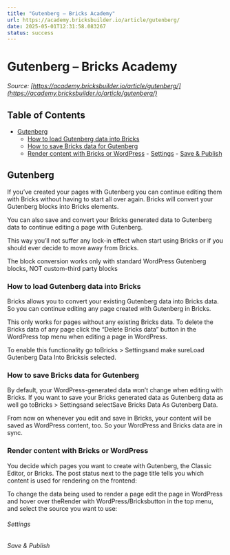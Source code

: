 ```yaml
---
title: "Gutenberg – Bricks Academy"
url: https://academy.bricksbuilder.io/article/gutenberg/
date: 2025-05-01T12:31:58.083267
status: success
---
```


# Gutenberg – Bricks Academy

*Source: [https://academy.bricksbuilder.io/article/gutenberg/](https://academy.bricksbuilder.io/article/gutenberg/)*

## Table of Contents

- [Gutenberg](#gutenberg)
  - [How to load Gutenberg data into Bricks](#how-to-load-gutenberg-data-into-bricks)
  - [How to save Bricks data for Gutenberg](#how-to-save-bricks-data-for-gutenberg)
  - [Render content with Bricks or WordPress](#render-content-with-bricks-or-wordpress)
        - [Settings](#settings)
        - [Save & Publish](#save--publish)

## Gutenberg

If you’ve created your pages with Gutenberg you can continue editing them with Bricks without having to start all over again. Bricks will convert your Gutenberg blocks into Bricks elements.

You can also save and convert your Bricks generated data to Gutenberg data to continue editing a page with Gutenberg.

This way you’ll not suffer any lock-in effect when start using Bricks or if you should ever decide to move away from Bricks.

The block conversion works only with standard WordPress Gutenberg blocks, NOT custom-third party blocks

### How to load Gutenberg data into Bricks

Bricks allows you to convert your existing Gutenberg data into Bricks data. So you can continue editing any page created with Gutenberg in Bricks.

This only works for pages without any existing Bricks data. To delete the Bricks data of any page click the “Delete Bricks data” button in the WordPress top menu when editing a page in WordPress.

To enable this functionality go toBricks > Settingsand make sureLoad Gutenberg Data Into Bricksis selected.

### How to save Bricks data for Gutenberg

By default, your WordPress-generated data won’t change when editing with Bricks. If you want to save your Bricks generated data as Gutenberg data as well go toBricks > Settingsand selectSave Bricks Data As Gutenberg Data.

From now on whenever you edit and save in Bricks, your content will be saved as WordPress content, too. So your WordPress and Bricks data are in sync.

### Render content with Bricks or WordPress

You decide which pages you want to create with Gutenberg, the Classic Editor, or Bricks. The post status next to the page title tells you which content is used for rendering on the frontend:

To change the data being used to render a page edit the page in WordPress and hover over theRender with WordPress/Bricksbutton in the top menu, and select the source you want to use:

###### Settings

###### Save & Publish


